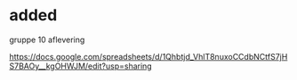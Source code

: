 # added
gruppe 10 aflevering



https://docs.google.com/spreadsheets/d/1Qhbtjd_VhlT8nuxoCCdbNCtfS7jHS7BAOy__kgOHWJM/edit?usp=sharing